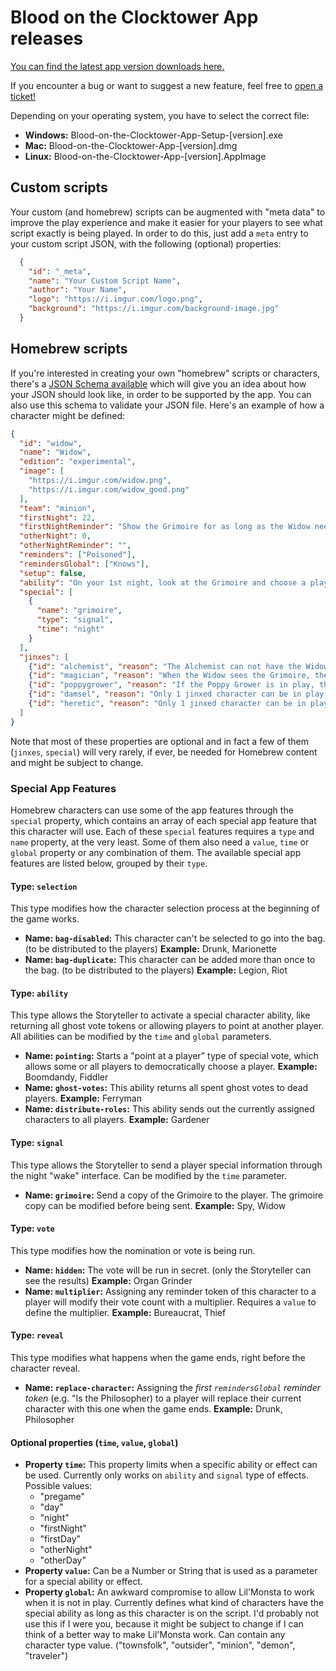 # Blood on the Clocktower App releases

[You can find the latest app version downloads here.](https://github.com/ThePandemoniumInstitute/botc-release/releases)

If you encounter a bug or want to suggest a new feature, feel free to [open a ticket!](https://github.com/ThePandemoniumInstitute/botc-release/issues/new/choose)

Depending on your operating system, you have to select the correct file:
- **Windows:** Blood-on-the-Clocktower-App-Setup-[version].exe
- **Mac:** Blood-on-the-Clocktower-App-[version].dmg
- **Linux:** Blood-on-the-Clocktower-App-[version].AppImage

## Custom scripts
Your custom (and homebrew) scripts can be augmented with "meta data" to improve the play experience and make it easier for your players to see what script exactly is being played. In order to do this, just add a `meta` entry to your custom script JSON, with the following (optional) properties:

```json
  {
    "id": "_meta",
    "name": "Your Custom Script Name",
    "author": "Your Name",
    "logo": "https://i.imgur.com/logo.png",
    "background": "https://i.imgur.com/background-image.jpg"
  }
```

## Homebrew scripts
If you're interested in creating your own "homebrew" scripts or characters, there's a [JSON Schema available](script-schema.json) which will give you an idea about how your JSON should look like, in order to be supported by the app. You can also use this schema to validate your JSON file. Here's an example of how a character might be defined:

```json
{
  "id": "widow",
  "name": "Widow",
  "edition": "experimental",
  "image": [
    "https://i.imgur.com/widow.png",
    "https://i.imgur.com/widow_good.png"
  ],
  "team": "minion",
  "firstNight": 22,
  "firstNightReminder": "Show the Grimoire for as long as the Widow needs. The Widow chooses a player. :reminder:",
  "otherNight": 0,
  "otherNightReminder": "",
  "reminders": ["Poisoned"],
  "remindersGlobal": ["Knows"],
  "setup": false,
  "ability": "On your 1st night, look at the Grimoire and choose a player: they are poisoned. 1 good player knows a Widow is in play.",
  "special": [
    {
      "name": "grimoire",
      "type": "signal",
      "time": "night"
    }
  ],
  "jinxes": [
    {"id": "alchemist", "reason": "The Alchemist can not have the Widow ability."},
    {"id": "magician", "reason": "When the Widow sees the Grimoire, the Demon and Magician's character tokens are removed."},
    {"id": "poppygrower", "reason": "If the Poppy Grower is in play, the Widow does not see the Grimoire until the Poppy Grower dies."},
    {"id": "damsel", "reason": "Only 1 jinxed character can be in play."},
    {"id": "heretic", "reason": "Only 1 jinxed character can be in play."}
  ]
}
```
Note that most of these properties are optional and in fact a few of them (`jinxes`, `special`) will very rarely, if ever, be needed for Homebrew content and might be subject to change.

### Special App Features

Homebrew characters can use some of the app features through the `special` property, which contains an array of each special app feature that this character will use.
Each of these `special` features requires a `type` and `name` property, at the very least. Some of them also need a `value`, `time` or `global` property or any combination of them.
The available special app features are listed below, grouped by their `type`.

#### Type: `selection`

This type modifies how the character selection process at the beginning of the game works.

- **Name: `bag-disabled`:** This character can't be selected to go into the bag. (to be distributed to the players) **Example:** Drunk, Marionette
- **Name: `bag-duplicate`:** This character can be added more than once to the bag. (to be distributed to the players) **Example:** Legion, Riot

#### Type: `ability`

This type allows the Storyteller to activate a special character ability, like returning all ghost vote tokens or allowing players to point at another player.
All abilities can be modified by the `time` and `global` parameters.

- **Name: `pointing`:** Starts a "point at a player" type of special vote, which allows some or all players to democratically choose a player. **Example:** Boomdandy, Fiddler
- **Name: `ghost-votes`:** This ability returns all spent ghost votes to dead players. **Example:** Ferryman
- **Name: `distribute-roles`:** This ability sends out the currently assigned characters to all players. **Example:** Gardener

#### Type: `signal`

This type allows the Storyteller to send a player special information through the night "wake" interface. 
Can be modified by the `time` parameter.

- **Name: `grimoire`:** Send a copy of the Grimoire to the player. The grimoire copy can be modified before being sent. **Example:** Spy, Widow

#### Type: `vote`

This type modifies how the nomination or vote is being run.

- **Name: `hidden`:** The vote will be run in secret. (only the Storyteller can see the results) **Example:** Organ Grinder
- **Name: `multiplier`:** Assigning any reminder token of this character to a player will modify their vote count with a multiplier. Requires a `value` to define the multiplier. **Example:** Bureaucrat, Thief

#### Type: `reveal`

This type modifies what happens when the game ends, right before the character reveal.

- **Name: `replace-character`:** Assigning the _first `remindersGlobal` reminder token_ (e.g. "Is the Philosopher) to a player will replace their current character with this one when the game ends.  **Example:** Drunk, Philosopher

#### Optional properties (`time`, `value`, `global`)

- **Property `time`:** This property limits when a specific ability or effect can be used. Currently only works on `ability` and `signal` type of effects. Possible values:
  - "pregame"
  - "day"
  - "night"
  - "firstNight"
  - "firstDay"
  - "otherNight"
  - "otherDay"
- **Property `value`:** Can be a Number or String that is used as a parameter for a special ability or effect.
- **Property `global`:** An awkward compromise to allow Lil'Monsta to work when it is not in play. Currently defines what kind of characters have the special ability as long as this character is on the script. I'd probably not use this if I were you, because it might be subject to change if I can think of a better way to make Lil'Monsta work. Can contain any character type value. ("townsfolk", "outsider", "minion", "demon", "traveler")
